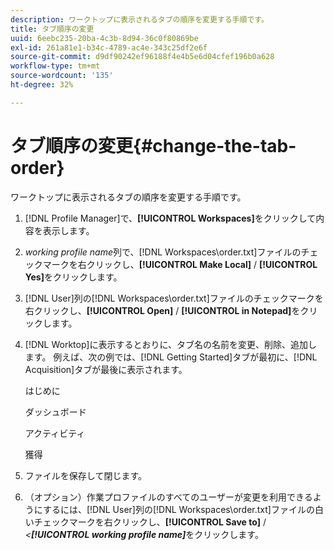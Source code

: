```yaml
---
description: ワークトップに表示されるタブの順序を変更する手順です。
title: タブ順序の変更
uuid: 6eebc235-20ba-4c3b-8d94-36c0f80869be
exl-id: 261a81e1-b34c-4789-ac4e-343c25df2e6f
source-git-commit: d9df90242ef96188f4e4b5e6d04cfef196b0a628
workflow-type: tm+mt
source-wordcount: '135'
ht-degree: 32%

---
```


# タブ順序の変更{#change-the-tab-order}

ワークトップに表示されるタブの順序を変更する手順です。

1. [!DNL Profile Manager]で、**[!UICONTROL Workspaces]**&#x200B;をクリックして内容を表示します。
1. *working profile name*&#x200B;列で、[!DNL Workspaces\order.txt]ファイルのチェックマークを右クリックし、**[!UICONTROL Make Local]** / **[!UICONTROL Yes]**&#x200B;をクリックします。
1. [!DNL User]列の[!DNL Workspaces\order.txt]ファイルのチェックマークを右クリックし、**[!UICONTROL Open]** / **[!UICONTROL in Notepad]**&#x200B;をクリックします。
1. [!DNL Worktop]に表示するとおりに、タブ名の名前を変更、削除、追加します。 例えば、次の例では、[!DNL Getting Started]タブが最初に、[!DNL Acquisition]タブが最後に表示されます。

   はじめに

   ダッシュボード

   アクティビティ

   獲得

1. ファイルを保存して閉じます。
1. （オプション）作業プロファイルのすべてのユーザーが変更を利用できるようにするには、[!DNL User]列の[!DNL Workspaces\order.txt]ファイルの白いチェックマークを右クリックし、**[!UICONTROL Save to]** / *&lt;**[!UICONTROL working profile name]***&#x200B;をクリックします。
